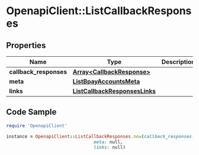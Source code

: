 # OpenapiClient::ListCallbackResponses

## Properties

Name | Type | Description | Notes
------------ | ------------- | ------------- | -------------
**callback_responses** | [**Array&lt;CallbackResponse&gt;**](CallbackResponse.md) |  | [optional] 
**meta** | [**ListBpayAccountsMeta**](ListBpayAccountsMeta.md) |  | [optional] 
**links** | [**ListCallbackResponsesLinks**](ListCallbackResponsesLinks.md) |  | [optional] 

## Code Sample

```ruby
require 'OpenapiClient'

instance = OpenapiClient::ListCallbackResponses.new(callback_responses: null,
                                 meta: null,
                                 links: null)
```


